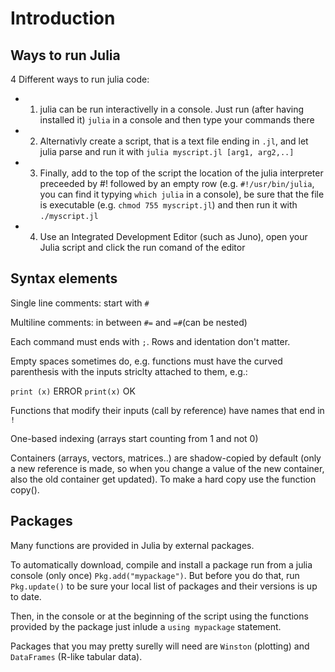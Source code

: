 # Introduction #

## Ways to run Julia ##
4 Different ways to run julia code:
 - 1) julia can be run interactivelly in a console.
 Just run (after having installed it) `julia` in a console and then type your commands there
 - 2) Alternativly create a script, that is a text file ending in `.jl`, and let julia parse and run it with `julia myscript.jl [arg1, arg2,..]`
 - 3) Finally, add to the top of the script the location of the julia interpreter preceeded by #! followed by an empty row (e.g. `#!/usr/bin/julia`, you can find it typying `which julia` in a console), be sure that the file is executable (e.g. `chmod 755 myscript.jl`) and then run it with `./myscript.jl`
 - 4) Use an Integrated Development Editor (such as Juno), open your Julia script and click the run comand of the editor

## Syntax elements ##
Single line comments: start with `#` 

Multiline comments: in between `#=` and `=#`(can be nested)

Each command must ends with `;`. Rows and identation don't matter.

Empty spaces sometimes do, e.g. functions must have the curved parenthesis with the inputs striclty attached to them, e.g.:

`print (x)`  ERROR
`print(x)`   OK

Functions that modify their inputs (call by reference) have names that end in `!`

One-based indexing (arrays start counting from 1 and not 0)

Containers (arrays, vectors, matrices..) are shadow-copied by default (only a new reference is made, so when you change a value of the new container, also the old container get updated).
To make a hard copy use the function copy().

## Packages ##
Many functions are provided in Julia by external packages. 

To automatically download, compile and install a package run from a julia console (only once) `Pkg.add("mypackage")`.
But before you do that, run `Pkg.update()` to be sure your local list of packages and their versions is up to date.

Then, in the console or at the beginning of the script using the functions provided by the package just inlude a `using mypackage` statement.

Packages that you may pretty surelly will need are `Winston` (plotting) and `DataFrames` (R-like tabular data).





